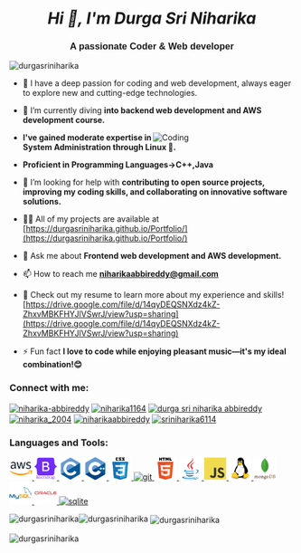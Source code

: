 
<h1 align="center"><i>Hi 👋, I'm Durga Sri Niharika</i></h1>
<h3  align="center" style="font-family: Arial, sans-serif;">A passionate Coder & Web developer</h3>


 


<p align="left"> <img src="https://komarev.com/ghpvc/?username=durgasriniharika&label=Profile%20views&color=0e75b6&style=flat" alt="durgasriniharika" /> </p>



- 👀 I have a deep passion for coding and web development, always eager to explore new and cutting-edge technologies.

- 🌱 I’m currently diving **into backend web development and AWS development course.**
<img align="right" alt="Coding" width="250" src="https://media.giphy.com/media/PmAjqmm4beKervYzFr/giphy.gif">

- **I've gained moderate expertise in System Administration through Linux 🐧.**
  
- **Proficient in Programming Languages->C++,Java** 

- 🤝 I’m looking for help with **contributing to open source projects, improving my coding skills, and collaborating on innovative software solutions.**

- 👨‍💻 All of my projects are available at [https://durgasriniharika.github.io/Portfolio/](https://durgasriniharika.github.io/Portfolio/)

- 💬 Ask me about **Frontend web development and AWS development.**

- 📫 How to reach me **niharikaabbireddy@gmail.com**

- 📄 Check out my resume to learn more about my experience and skills! [https://drive.google.com/file/d/14qyDEQSNXdz4kZ-ZhxvMBKFHYJlVSwrJ/view?usp=sharing](https://drive.google.com/file/d/14qyDEQSNXdz4kZ-ZhxvMBKFHYJlVSwrJ/view?usp=sharing)

- ⚡ Fun fact **I love to code while enjoying pleasant music—it's my ideal combination!😊**

<h3 align="left">Connect with me:</h3>
<p align="left">
<a href="https://linkedin.com/in/niharika-abbireddy" target="blank"><img align="center" src="https://raw.githubusercontent.com/rahuldkjain/github-profile-readme-generator/master/src/images/icons/Social/linked-in-alt.svg" alt="niharika-abbireddy" height="30" width="40" /></a>
<a href="https://www.codechef.com/users/niharika1164" target="blank"><img align="center" src="https://cdn.jsdelivr.net/npm/simple-icons@3.1.0/icons/codechef.svg" alt="niharika1164" height="30" width="40" /></a>
<a href="https://www.hackerrank.com/durga sri niharika abbireddy" target="blank"><img align="center" src="https://raw.githubusercontent.com/rahuldkjain/github-profile-readme-generator/master/src/images/icons/Social/hackerrank.svg" alt="durga sri niharika abbireddy" height="30" width="40" /></a>
<a href="https://codeforces.com/profile/niharika_2004" target="blank"><img align="center" src="https://raw.githubusercontent.com/rahuldkjain/github-profile-readme-generator/master/src/images/icons/Social/codeforces.svg" alt="niharika_2004" height="30" width="40" /></a>
<a href="https://www.leetcode.com/niharikaabbireddy" target="blank"><img align="center" src="https://raw.githubusercontent.com/rahuldkjain/github-profile-readme-generator/master/src/images/icons/Social/leet-code.svg" alt="niharikaabbireddy" height="30" width="40" /></a>
<a href="https://auth.geeksforgeeks.org/user/sriniharika6114" target="blank"><img align="center" src="https://raw.githubusercontent.com/rahuldkjain/github-profile-readme-generator/master/src/images/icons/Social/geeks-for-geeks.svg" alt="sriniharika6114" height="30" width="40" /></a>
</p>

<h3 align="left">Languages and Tools:</h3>
<p align="left"> <a href="https://aws.amazon.com" target="_blank" rel="noreferrer"> <img src="https://raw.githubusercontent.com/devicons/devicon/master/icons/amazonwebservices/amazonwebservices-original-wordmark.svg" alt="aws" width="40" height="40"/> </a> <a href="https://getbootstrap.com" target="_blank" rel="noreferrer"> <img src="https://raw.githubusercontent.com/devicons/devicon/master/icons/bootstrap/bootstrap-plain-wordmark.svg" alt="bootstrap" width="40" height="40"/> </a> <a href="https://www.cprogramming.com/" target="_blank" rel="noreferrer"> <img src="https://raw.githubusercontent.com/devicons/devicon/master/icons/c/c-original.svg" alt="c" width="40" height="40"/> </a> <a href="https://www.w3schools.com/cpp/" target="_blank" rel="noreferrer"> <img src="https://raw.githubusercontent.com/devicons/devicon/master/icons/cplusplus/cplusplus-original.svg" alt="cplusplus" width="40" height="40"/> </a> <a href="https://www.w3schools.com/css/" target="_blank" rel="noreferrer"> <img src="https://raw.githubusercontent.com/devicons/devicon/master/icons/css3/css3-original-wordmark.svg" alt="css3" width="40" height="40"/> </a> <a href="https://git-scm.com/" target="_blank" rel="noreferrer"> <img src="https://www.vectorlogo.zone/logos/git-scm/git-scm-icon.svg" alt="git" width="40" height="40"/> </a> <a href="https://www.w3.org/html/" target="_blank" rel="noreferrer"> <img src="https://raw.githubusercontent.com/devicons/devicon/master/icons/html5/html5-original-wordmark.svg" alt="html5" width="40" height="40"/> </a> <a href="https://www.java.com" target="_blank" rel="noreferrer"> <img src="https://raw.githubusercontent.com/devicons/devicon/master/icons/java/java-original.svg" alt="java" width="40" height="40"/> </a> <a href="https://developer.mozilla.org/en-US/docs/Web/JavaScript" target="_blank" rel="noreferrer"> <img src="https://raw.githubusercontent.com/devicons/devicon/master/icons/javascript/javascript-original.svg" alt="javascript" width="40" height="40"/> </a> <a href="https://www.linux.org/" target="_blank" rel="noreferrer"> <img src="https://raw.githubusercontent.com/devicons/devicon/master/icons/linux/linux-original.svg" alt="linux" width="40" height="40"/> </a> <a href="https://www.mongodb.com/" target="_blank" rel="noreferrer"> <img src="https://raw.githubusercontent.com/devicons/devicon/master/icons/mongodb/mongodb-original-wordmark.svg" alt="mongodb" width="40" height="40"/> </a> <a href="https://www.mysql.com/" target="_blank" rel="noreferrer"> <img src="https://raw.githubusercontent.com/devicons/devicon/master/icons/mysql/mysql-original-wordmark.svg" alt="mysql" width="40" height="40"/> </a> <a href="https://www.oracle.com/" target="_blank" rel="noreferrer"> <img src="https://raw.githubusercontent.com/devicons/devicon/master/icons/oracle/oracle-original.svg" alt="oracle" width="40" height="40"/> </a> <a href="https://www.sqlite.org/" target="_blank" rel="noreferrer"> <img src="https://www.vectorlogo.zone/logos/sqlite/sqlite-icon.svg" alt="sqlite" width="40" height="40"/> </a> </p>

<p><img align="left" src="" alt="durgasriniharika" /></p>
<p><img align="left" src="https://github-readme-stats.vercel.app/api/top-langs?username=durgasriniharika&show_icons=true&locale=en&layout=compact" alt="durgasriniharika" /></p>

<p>&nbsp;<img align="center" src="https://github-readme-stats.vercel.app/api?username=durgasriniharika&show_icons=true&locale=en" alt="durgasriniharika" /></p>

<p><img align="center" src="https://github-readme-streak-stats.herokuapp.com/?user=durgasriniharika&" alt="durgasriniharika" /></p>

